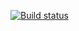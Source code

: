 [![Build status](https://ci.appveyor.com/api/projects/status/18u999nstb142o0t?svg=true)](https://ci.appveyor.com/project/nikiforovamaria/ajs-homework8-3)
